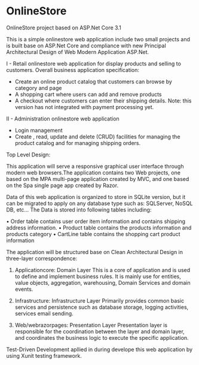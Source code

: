 # OnlineStore
OnlineStore project based on ASP.Net Core 3.1

This is a simple onlinestore web application include two small projects and is built base on ASP.Net Core and compliance with new Principal Architectural Design of Web Modern Application ASP.Net.

I - Retail onlinestore web application for display products and selling to customers. Overall business application specification:
- Create an online product catalog that customers can browse by category and page
- A shopping cart where users can add and remove products
- A checkout where customers can enter their shipping details. Note: this version has not integrated with payment processing yet.


II - Administration onlinestore web application
- Login management 
- Create , read, update and delete (CRUD) facilities for managing the product catalog and for managing shipping orders.


Top Level Design:

This application will serve a responsive graphical user interface through modern web browsers.The application contains two Web projects, one based on the MPA multi-page application created by MVC, and one based on the Spa single page app created by Razor.

Data of this web application is organized to store in SQLite version, but it can be migrated to apply on any database type such as: SQLServer, NoSQL DB, etc... The Data is stored into following tables including:

•	Order table contains user order item information and contains shipping address information.
•	Product table contains the products information and products category
•	CartLine table contains the shopping cart product information

The application will be structured base on Clean Architectural Design in three-layer correspondence:
1.	Applicationcore: Domain Layer
This is a core of application and is used to define and implement business rules. It is mainly use for entities, value objects, aggregation, warehousing, Domain Services and domain events.

2.	Infrastructure: Infrastructure Layer
Primarily provides common basic services and persistence such as database storage, logging activities, services email sending.

3.	Web/webrazorpages: Presentation Layer
Presentation layer is responsible for the coordination between the layer and domain layer, and coordinates the business logic to execute the specific application.

Test-Driven Development apllied in during develope this web application by using Xunit testing framework.
